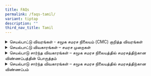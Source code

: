 ```yaml
---
title: FAQs
permalink: /faqs-tamil/
variant: tiptap
description: ""
third_nav_title: Tamil
---
```

<div data-type="detailGroup" class="isomer-accordion isomer-accordion-white">
<details class="isomer-details">
<summary>செயல்பாட்டு விவரங்கள் - சமூக சமரச நிலையம் (CMC) குறித்த விவரங்கள்</summary>
<div data-type="detailsContent" class="isomer-details-content">
<blockquote>
<p>சமூக சமரச நிலையம் (CMC) என்ன செய்கிறது?</p>
</blockquote>
<p>சட்ட அமைச்சின் கீழ் செயல்படும் சமூக சமரச நிலையம் (CMC), உறவுமுறை சார்ந்த
மற்றும் சமூகச் சர்ச்சைகளை சந்திக்கும் சிங்கப்பூர் குடியிருப்பாளர்களுக்கு
சமரச சேவையை வழங்குகிறது.</p>
<p>இந்த சேவை <strong>இலவசமாக</strong> வழங்கப்படுகிறது.</p>
<p></p>
<blockquote>
<p>சமரசத்தின் நன்மைகள் என்ன?</p>
</blockquote>
<p>CMC-யில் நடைபெறும் சமரசம் பின்வரும் நன்மைகளை வழங்குகிறது:</p>
<ul>
<li>
<p><strong>செலவு</strong>: இந்த சேவை <strong>இலவசம்</strong>.</p>
</li>
<li>
<p><strong>தனியுரிமை</strong>: சமரசத்தின் போது விவாதிக்கப்படும் விஷயங்கள்
மற்றும் தரப்பினரின் அடையாளம் இரகசியமாக வைக்கப்படும்.</p>
</li>
<li>
<p><strong>நேரம்</strong>: ஒரு சமரச அமர்வு வழக்கமாக சுமார் இரண்டு மணிநேரம்
நடைபெறும். இது திங்கள் முதல் வெள்ளி வரை மற்றும் சனிக்கிழமைகளில் காலை நேரத்தில்
நடைபெறும்.</p>
</li>
<li>
<p><strong>இருப்பிடம்</strong>: நாங்கள் சட்ட அமைச்சின் சேவை நிலையத்தில் நேரில்
சமரச சேவையையும், நாடு முழுவதும் உள்ள 18 தீவளாவிய சமரச இடங்களிலும் சேவையையும்
வழங்குகிறோம். குறைந்த சிக்கலுடைய சர்ச்சைகளுக்கு மெய்நிகர் (இணையவழி) சமரச
சேவையும் வழங்கப்படுகிறது.</p>
</li>
</ul>
<p></p>
<p>CMC-யில் சமரசத்திற்காக விண்ணப்பிப்பதற்கு முன், <strong>நீங்கள் எந்த ஆதாரத்தையும் சமர்ப்பிக்க வேண்டிய அவசியம் இல்லை</strong>.</p>
</div>
</details>
<details class="isomer-details">
<summary>செயல்பாட்டு விவகாரங்கள் – சமரச முறைகள்</summary>
<div data-type="detailsContent" class="isomer-details-content">
<blockquote>
<p>சமூக சமரச நிலையத்தில் (CMC) சமரசம் எங்கே நடைபெறுகிறது?</p>
</blockquote>
<p>சமூக சமரச நிலையத்தின் (CMC) சமரசமானது 45 Maxwell Road, The URA Centre
(East Wing), #07-11, Singapore 069118 என்ற முகவரியில் நடைபெறுகிறது.</p>
<p>நீதிமன்றம் பரிந்துரைத்த மற்றும் வழிநடத்தும் சமரசம் பின்வரும் நேரங்களில்
நடைபெறுகிறது:</p>
<ul>
<li>
<p>திங்கள் முதல் வெள்ளி வரை, காலை 9.00 மணி முதல் மதியம் 1.00 மணி வரை</p>
</li>
</ul>
<p>தன்னார்வ சமரசம் பின்வரும் நேரங்களில் நடைபெறுகிறது:</p>
<ul>
<li>
<p>திங்கள் முதல் வெள்ளி வரை, மதியம் 2.00 மணி முதல் மாலை 6.00 மணி வரை</p>
</li>
<li>
<p>சனிக்கிழமைகளில், காலை 9.00 மணி முதல் மதியம் 1.00 மணி வரை</p>
</li>
</ul>
<p>ஞாயிற்றுக்கிழமைகளில் மற்றும் பொது விடுமுறைகளில் எங்கள் சேவை முடக்கப்பட்டிருக்கும்.</p>
<p></p>
<p>சட்ட அமைச்சின் சேவை நிலைத்தில் உள்ள சமூக சமரச நிலையத்தைத் தவிர, நாங்கள் <strong>18 தீவளாவிய சமரச இடங்களில்</strong> தொண்டூழிய
சமரசத்தையும் வழங்குகிறோம்:</p>
<ul data-tight="true" class="tight">
<li>
<p>ஏஸ் த பிளேஸ் சமூக மன்றம்</p>
</li>
<li>
<p>பிடோக் சமூக நிலையம்</p>
</li>
<li>
<p>சி யுவான் சமூக மன்றம்</p>
</li>
<li>
<p>கிளமெண்டி சமூக மன்றம்</p>
</li>
<li>
<p>கேலாங் செராய் சமூக மன்றம்@விஸ்மா கேலாங் செராய்</p>
</li>
<li>
<p>மெக்பர்சன் சமூக மன்றம்</p>
</li>
<li>
<p>நீ சூன் ஈஸ்ட் சமூக மன்றம்</p>
</li>
<li>
<p>பாய லேபார் கோவன் சமூக மன்றம்</p>
</li>
<li>
<p>தோ பாயோ வெஸ்ட் சமூக மன்றம்</p>
</li>
<li>
<p>தெலுக் பிளாங்கா சமூக மன்றம்</p>
</li>
<li>
<p>சர்வீஸ்எஸ்ஜி நிலையம் ஒன் பொங்கோல்</p>
</li>
<li>
<p>சர்வீஸ்எஸ்ஜி நிலையம் நமது தெம்பினிஸ் நடுவம்</p>
</li>
<li>
<p>சர்வீஸ்எஸ்ஜி@கியட் ஹொங் சமூக மன்றம்</p>
</li>
<li>
<p>சர்வீஸ்எஸ்ஜி நிலையம்@ஃபரண்ட்டியர் சமூக மன்றம்</p>
</li>
<li>
<p>சர்வீஸ்எஸ்ஜி நிலையம் புக்கிட் மேரா</p>
</li>
<li>
<p>சர்வீஸ்எஸ்ஜி நிலையம் உட்லண்ட்ஸ்</p>
</li>
<li>
<p>தெம்பினிஸ் ஈஸ்ட் அக்கம்பக்கக் காவல் சாவடி</p>
</li>
<li>
<p>தெம்பினிஸ் நார்த் அக்கம்பக்கக் காவல் சாவடி</p>
</li>
</ul>
<p></p>
<blockquote>
<p>Zoom மூலம் சமரசம் நடத்தப்படுமா?</p>
</blockquote>
<p>குறைந்த சிக்கலுடைய வழக்குகளுக்கு, மெய்நிகர் (இணையவழி) சமரச சேவை வழங்கப்படலாம்.</p>
</div>
</details>
<details class="isomer-details">
<summary>செயல்பாடு சார்ந்த விவகாரங்கள் – சமூக சமரச நிலையத்தில் சமரசத்திற்கான விண்ணப்பத்தின்
பொருத்தம்</summary>
<div data-type="detailsContent" class="isomer-details-content">
<blockquote>
<p>சமூக சமரச நிலையத்தில் (CMC) சமரசத்திற்கு ஏற்ற சர்ச்சைகள் என்னென்ன?</p>
</blockquote>
<p>அக்கம்பக்கத்தார், குடும்ப உறுப்பினர்கள், நண்பர்கள், சக ஊழியர்கள், வீட்டுவாடகையாளர்,
வீட்டு உரிமையாளர் அல்லது பிற நபர்களுடன் ஏற்படும் உறவுமுறை சார்ந்த சர்ச்சைகள்
ஆகியவற்றுக்குத் தீர்வாக CMC-யில் சமரசம் ஒரு நல்ல விருப்பமாகும்.</p>
<p>எனினும், ஒப்பந்தம் சார்ந்த அல்லது வர்த்தக சார்ந்த சர்ச்சைகளுக்கு இது பொருத்தமானதல்ல.</p>
<p>CMC-யில் சமரசத்திற்கு ஏற்ற சர்ச்சைகளின் முழுமையான பட்டியலுக்காக, தயவுசெய்து
இங்கே கிளிக் செய்க.</p>
<p></p>
<blockquote>
<p>எந்த விசாரணையும் மேற்கொள்ளாமல் சமரச விண்ணப்பத்தை சமூக சமரச நிலையம் ஏன்
ஏற்றுக்கொள்கிறது?</p>
</blockquote>
<p>CMC விசாரணைகளை மேற்கொள்வதில்லை. சர்ச்சைக்குரிய தரப்பினரிடையே விவாதங்களை
எளிதாக்குவதே எங்களின் முதன்மையான நோக்கமாகும். சமரசம் மூலம், தரப்பினர் திறம்பட
கருத்துக்களைப் பரிமாறிக் கொள்ளவும், தீர்வுகளை ஆராயவும், பரஸ்பர நன்மை பயக்கும்
ஒப்பந்தங்களை எட்டவும் உதவுவதையே நாங்கள் நோக்கமாகக் கொண்டுள்ளோம்.</p>
<p></p>
<blockquote>
<p>தனியார் கூட்டுரிமை வீடு அல்லது தரை வீட்டில் அக்கம்பக்கத்தார் சர்ச்சைகள்
தொடர்பான வழக்குகளை சமூக சமரச நிலையத்தில் ஏற்கப்படுமா?</p>
</blockquote>
<p>தரை வீடுகள், கூட்டுரிமை வீடுகள் மற்றும் தனியார் அடுக்குமாடிக் குடியிருப்புகள்
உள்ளிட்ட பொது மற்றும் தனியார் குடியிருப்புப் பேட்டைகளில் அக்கம்பக்கத்தார்
சர்ச்சைகள் சம்பந்தப்பட்ட வழக்குகளை நாங்கள் ஏற்றுக்கொள்கிறோம்.</p>
<p></p>
<blockquote>
<p>என் பிரதான வீட்டுவாடகையாளர் அல்லது வீட்டு உரிமையாளருடன் எனக்கு சர்ச்சை
இருந்தால், CMC சமரசம் செய்யுமா?</p>
</blockquote>
<p>வீட்டு உரிமையாளரும் வீட்டுவாடகையாளரும் அல்லது துணை-வாடகையாளர்களும் இடையே
உள்ள ஒப்பந்தமில்லா சர்ச்சைகளுக்காக, நாங்கள் சமரச சேவையை வழங்குகிறோம்.</p>
<p></p>
<blockquote>
<p>சமூக சமரச நிலையத்தில் வழக்குத் தொடர எனக்கு ஆதாரம் தேவையா?</p>
</blockquote>
<p>சமூக சமரச நிலையத்தில் சமரசத்திற்கு விண்ணப்பிப்பதற்கு முன் நீங்கள் எந்த
ஆதாரத்தையும் சமர்ப்பிக்க வேண்டியதில்லை.</p>
<p></p>
<blockquote>
<p>சமரச அமர்வில் எத்தனை பேர் கலந்து கொள்ளலாம்?</p>
</blockquote>
<p>குடும்பச் சர்ச்சைகளைத் தவிர்த்து, சர்ச்சையில் நேரடியாக ஈடுபட்டுள்ள ஒவ்வொரு
தரப்பினரில் இருந்தும் இரண்டு நபர்கள் வரை சமரச அமர்வில் கலந்துகொள்ள அனுமதிக்கிறோம்.
ஒரு தீவளாவிய சமரச அமர்வுக்கு, ஒவ்வொரு தரப்பில் இருந்தும் ஒருவர் மட்டுமே
அமர்வில் கலந்துகொள்வார்.</p>
<p></p>
<blockquote>
<p>என் சார்பாக எனது குடும்ப உறுப்பினர்கள்/முகவரை என்னால் சமரச அமர்வில் கலந்துகொள்ள
வைக்க முடியுமா?</p>
</blockquote>
<p>உங்கள் குடும்ப உறுப்பினர் அல்லது முகவருக்கு உங்கள் விவகாரங்களை நிர்வகிக்க
பவர் ஆஃப் அட்டர்னி (பகராள் செயலுரிமைப் பத்திரம்) வழங்கப்பட்டிருந்தால்,
உங்கள் சார்பாக அவர்கள் அமர்வில் கலந்துகொள்ள நீங்கள் அங்கீகாரம் அளிக்கலாம்.
மற்ற எல்லா காரணங்களுக்காகவும், தயவுசெய்து எங்களைத் தொடர்பு கொள்ளவும். நீதிமன்றத்தால்
வழிகாட்டப்பட்ட சமரசத்திற்கு, நீதிமன்ற உத்தரவில் குறிப்பிடப்பட்டுள்ள தரப்பினர்
மட்டுமே சமரச அமர்வில் கலந்து கொள்வார்கள்.</p>
<p></p>
<blockquote>
<p>என்னுடன் சமரசத்தில் கலந்துகொள்ள எனக்கு ஒரு வழக்குரைஞர் கிடைப்பாரா?</p>
</blockquote>
<p>சமூக சமரச நிலையத்தில், வழக்குரைஞர்கள் இரு தரப்பினருடனும் சமரச அமர்வுகளில்
கலந்துகொள்ள அனுமதிக்கப்படுவதில்லை. உங்களுக்கு சட்ட ஆலோசனை தேவைப்பட்டால்,
சமரச அமர்வுக்கு முன் அதைத் தனியாகப் பெறுமாறு அறிவுறுத்தப்படுகிறது.</p>
</div>
</details>
<details class="isomer-details">
<summary>செயல்பாடு சார்ந்த விவகாரங்கள் – சமூக சமரச நிலையத்தில் சமரசத்திற்கான விண்ணப்பம்</summary>
<div data-type="detailsContent" class="isomer-details-content">
<blockquote>
<p>சமரசத்திற்கு விண்ணப்பித்த பிறகு என்ன நடக்கும்?</p>
</blockquote>
<p>தன்னார்வ சமரசத்திற்கான உங்கள் விண்ணப்பம் சமூக சமரச நிலையத்தில் (CMC) பெறப்பட்டவுடன்,
பின்வரும் செயல்முறை மேற்கொள்ளப்படும்:</p>
<p></p>
<ol data-tight="true" class="tight">
<li>
<p><strong>ஒப்புகை</strong>: உங்கள் சமரச விண்ணப்பத்திற்கான ஒப்புதல் அறிவிப்பை
நீங்கள் பெறுவீர்கள்.</p>
</li>
<li>
<p><strong>மதிப்பீடு</strong>: உங்கள் வழக்கு சமரசத்திற்கு பொருத்தமானதா என்பதைத்
தீர்மானிக்க, நாங்கள் அதை மதிப்பீடு செய்வோம்.</p>
</li>
<li>
<p><strong>மற்ற தரப்பிற்கு அழைப்பு (பிரதிவாதி)</strong>: உங்கள் வழக்கு CMC-யில்
சமரசத்திற்கு பொருத்தமானது என தீர்மானிக்கப்படின், நாங்கள் பிரதிவாதியை சமரசத்திற்கு
அழைத்து, அவரிடமிருந்து பெறப்படும் பதிலை உங்களிடம் பகிர்வோம்.</p>
</li>
<li>
<p><strong>நேரத்திட்டத்தை அமைத்தல்</strong>: இரு தரப்பினரும் சமரசத்தில் பங்கேற்பதற்கு
ஒத்துக் கொண்டால், நாங்கள் அமர்வை திட்டமிட்டு, அதன் தேதி, நேரம் மற்றும்
இடம் குறித்து உங்களுக்கு தெரிவிப்போம்.</p>
</li>
<li>
<p><strong>சமரச அமர்வு</strong>: தேர்வுசெய்யப்பட்ட நாளில், நீங்களும் பிரதிவாதியும்
எங்கள் சமரச நிபுணர்(களுடன்) சந்திப்பீர்கள். சமரச நிபுணர்(கள்) இரு தரப்புகளுக்கும்
இடையில் ஒரு கருத்து பரிமாற்றத்தை எளிதாக்கி, நல்ல புரிதலும், வாய்ப்புள்ள
சமாதான தீர்வும் ஏற்பட உதவுவார்கள்.</p>
</li>
<li>
<p><strong>முடிவு</strong>: உடன்பாடு எட்டப்பட்டவுடன், எங்கள் சமரச நிபுணர்(கள்)
விதிகளை ஆவணப்படுத்துவார்கள். கையொப்பமிடும் முன் அந்த ஆவணத்தை நீங்கள் மீளாய்வு
செய்யும் வாய்ப்பு பெறுவீர்கள்.
<br>நீங்கள் கையொப்பமிட்ட ஒப்பந்தத்தின் நகலையும் பெறுவீர்கள்.</p>
<p>உடன்பாடு எட்டப்படவில்லை என்றால், அமர்வு மரியாதையுடன் முடிக்கப்படும்.
<br>தகராறைத் தீர்க்கும் மற்ற விருப்பங்களை நீங்கள் ஆராயலாம், இதில் சட்ட ஆலோசனை
பெறுவதோ அல்லது நீதிமன்றத்தில் வழக்கு தாக்கல் செய்வதோ அடங்கும்.</p>
</li>
<li>
<p><strong>தொடர்ந்து செயல்படுதல்</strong>: தேவைப்பட்டால், CMC தொடர்ச்சியான
சமரச அமர்வுகளையும் வழங்கலாம்.</p>
</li>
</ol>
<p></p>
<blockquote>
<p>பிரதிவாதி சமூக சமரச நிலையத்தின் அழைப்பைப் புறக்கணித்தாலோ அல்லது நிராகரித்தாலோ,
எனக்கு வேறு என்ன வழிகள் உள்ளன?</p>
</blockquote>
<p></p>
<p>தன்னார்வ சமரசத்திற்கு, இரு தரப்பினரும் பங்கேற்கத் தயாராக இருக்கும்போது
மட்டுமே, நாங்கள் ஒரு சமரச அமர்வுக்கு ஏற்பாடு செய்ய முடியும்.</p>
<p><strong><u>அக்கம்பக்கத்தார் அல்லாதவருடனான சர்ச்சைகள்</u></strong>
</p>
<p>பிரதிவாதி சமரச அழைப்பை நிராகரித்தாலோ அல்லது அதற்குப் பதிலளிக்கத் தவறினாலோ,
இந்தச் சர்ச்சையைத் தீர்ப்பதற்கான பிற வழிகளை நீங்கள் ஆராயலாம், அதில் சட்ட
ஆலோசனையைப் பெறுவது அல்லது நீதிமன்றங்களில் வழக்கு தாக்கல் செய்வது ஆகியவை
அடங்கும்.</p>
<p><strong><u>தெம்பனிஸ் அக்கம்பக்கத்தாரின் சர்ச்சைகள் (தொடக்கக் கட்டத்தின்போது)</u></strong>
</p>
<p>பிரதிவாதி சமரச அழைப்பை நிராகரித்தாலோ அல்லது அதற்குப் பதிலளிக்கத் தவறினாலோ,
வார நாட்களில் காலை 9 மணி முதல் இரவு 9 மணி வரை, 3300 3300 என்ற நேரடித் தொலைப்பேசி
எண்ணை அழைப்பதன் மூலம் சமூகத் தொடர்புகள் பிரிவின் (Community Relations Unit,
CRU) உதவியை நீங்கள் நாடலாம்.</p>
<p><strong><u>மற்ற அனைத்து நகரங்களிலுள்ள அக்கம்பக்கத்தாரின் சர்ச்சைகள் (தொடக்கக் கட்டத்தின்போது)</u></strong>
</p>
<p>பிரதிவாதி பதிலளிக்க மறுத்தால் அல்லது பதிலளிக்கத் தவறினால், இறுதி முடிவைத்
தெரிவிக்கும் கடிதம் ஒன்றை உங்களுக்கு அனுப்புவோம். சமூக சர்ச்சை தீர்வு மன்றத்தில்
(CDRT) கோரிக்கை தாக்கல் செய்ய உங்களுக்கு ஒரு விருப்புரிமை இருக்கும்.</p>
</div>
</details>
</div>
<p></p>